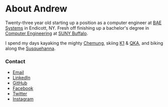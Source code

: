 # About Andrew

Twenty-three year old starting up a position as a computer engineer at [BAE Systems](http://www.baesystems.com/) in Endicott, NY. Fresh off finishing up a bachelor's degree in [Computer Engineering](http://www.cse.buffalo.edu/) at [SUNY Buffalo](http://www.buffalo.edu/).

I spend my days kayaking the mighty [Chemung](https://en.wikipedia.org/wiki/Chemung_River), skiing [K1](http://www.killington.com/) & [QKA](http://www.keukalake.com/), and biking along the [Susquehanna](http://www.dec.ny.gov/outdoor/42299.html).

### Contact

- [Email](mailto:boothandrewd@gmail.com)
- [LinkedIn](https://www.linkedin.com/in/boothandrewd)
- [GitHub](https://github.com/boothandrewd)
- [Facebook](https://www.facebook.com/boothandrewd)
- [Twitter](https://twitter.com/broothie)
- [Instagram](https://www.instagram.com/broothie/)
